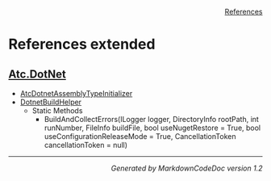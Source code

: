 <div style='text-align: right'>

[References](Index.md)

</div>


# References extended

## [Atc.DotNet](Atc.DotNet.md)

- [AtcDotnetAssemblyTypeInitializer](Atc.DotNet.md#atcdotnetassemblytypeinitializer)
- [DotnetBuildHelper](Atc.DotNet.md#dotnetbuildhelper)
  -  Static Methods
     - BuildAndCollectErrors(ILogger logger, DirectoryInfo rootPath, int runNumber, FileInfo buildFile, bool useNugetRestore = True, bool useConfigurationReleaseMode = True, CancellationToken cancellationToken = null)

<hr /><div style='text-align: right'><i>Generated by MarkdownCodeDoc version 1.2</i></div>

